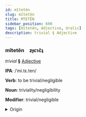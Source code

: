 ```yaml
---
id: mîtetên
slug: mîtetên
title: MTETÊN
sidebar_position: 690
tags: [mîtetên, Adjective, Uralic]
description: trivial § Adjective
---
```


### mîtetên&emsp;<span kind="abugida">ƶɟcɿc̃ʇ</span>

*trivial* **§** [Adjective](../../tags/Adjective)

**IPA**: /ˈmi.tɛ.ten/

**Verb**: to be trivial/negligible

**Noun**: triviality/negligibility

**Modifier**: trivial/negligible

<details>
    <summary>Origin</summary>
    Finnish mitätön [ˈmit̪æt̪ø̞n]<br/>
    <em>Uralic Language Family</em>
</details>